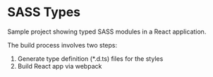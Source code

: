 # SASS Types
Sample project showing typed SASS modules in a React application.

The build process involves two steps:
1. Generate type definition (*.d.ts) files for the styles
2. Build React app via webpack